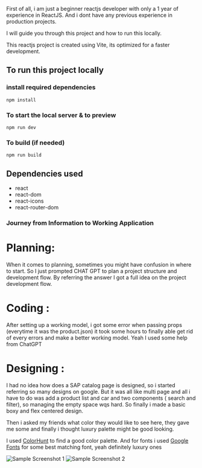 First of all, i am just a beginner reactjs developer with only a 1 year of experience in ReactJS. And i dont have any previous experience in production projects.

I will guide you through this project and how to run this locally. 

This reactjs project is created using Vite, its optimized for a faster development. 

## To run this project locally

### install required dependencies

```npm install```

### To start the local server & to preview

```npm run dev```

### To build (if needed) 

```npm run build```


## Dependencies used

- react
- react-dom
- react-icons
- react-router-dom

### Journey from Information to Working Application 

# Planning:

When it comes to planning, sometimes you might have confusion in where to start. So I just prompted  CHAT GPT to plan a project structure and development flow. By referring the answer I got a full idea on the project development flow. 

# Coding :

After setting up a working model, i got some error when passing props (everytime it was the product.json) it took some hours to finally able get rid of every errors and make a better working model. Yeah I used some help from ChatGPT

# Designing :

I had no idea how does a SAP catalog page is designed, so i started referring so many designs on google. But it was all like multi page and all i have to do was add a product list and car and two components ( search and filter), so managing the empty space wqs hard. So finally i made a basic boxy and flex centered design. 

Then i asked my friends what color they would like to see here, they gave me some and finally i thought luxury palette might be good looking. 

I used [ColorHunt](https://colorhunt.co) to find a good color palette. 
And for fonts i used [Google Fonts](https://fonts.google.com) for some best matching font, yeah definitely luxury ones







![Sample Screenshot 1](./docs/assets/sample2.png)
![Sample Screenshot 2](./docs/assets/sample.png)
